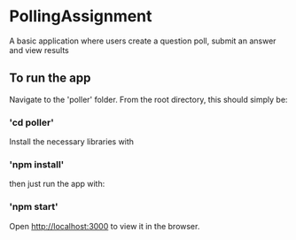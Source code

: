 # PollingAssignment
A basic application where users create a question poll, submit an answer and view results

## To run the app

Navigate to the 'poller' folder.
From the root directory, this should simply be:

### 'cd poller'

Install the necessary libraries with

### 'npm install'

then just run the app with:

### 'npm start'

Open [http://localhost:3000](http://localhost:3000) to view it in the browser.